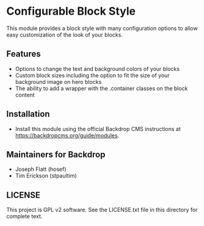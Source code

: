 #  Configurable Block Style

This module provides a block style with many configuration options to allow easy
customization of the look of your blocks.

## Features

  - Options to change the text and background colors of your blocks
  - Custom block sizes including the option to fit the size of your background
      image on hero blocks
  - The ability to add a wrapper with the .container classes on the block content

## Installation

- Install this module using the official Backdrop CMS instructions at
  https://backdropcms.org/guide/modules.

## Maintainers for Backdrop

- Joseph Flatt (hosef)
- Tim Erickson (stpaultim)

## LICENSE

This project is GPL v2 software. See the LICENSE.txt file in this directory for
complete text.

